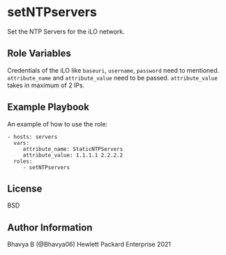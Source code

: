 setNTPservers
=============

Set the NTP Servers for the iLO network.

Role Variables
--------------

Credentials of the iLO like `baseuri`, `username`, `password` need to mentioned. `attribute_name` and `attribute_value` need to be passed.
`attribute_value` takes in maximum of 2 IPs.

Example Playbook
----------------

An example of how to use the role: 

    - hosts: servers
      vars:
         attribute_name: StaticNTPServers
         attribute_value: 1.1.1.1 2.2.2.2
      roles:
         - setNTPservers

License
-------

BSD

Author Information
------------------

Bhavya B (@Bhavya06) Hewlett Packard Enterprise 2021 
